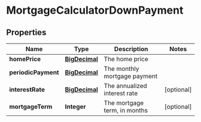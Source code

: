 
# MortgageCalculatorDownPayment

## Properties
Name | Type | Description | Notes
------------ | ------------- | ------------- | -------------
**homePrice** | [**BigDecimal**](BigDecimal.md) | The home price | 
**periodicPayment** | [**BigDecimal**](BigDecimal.md) | The monthly mortgage payment | 
**interestRate** | [**BigDecimal**](BigDecimal.md) | The annualized interest rate |  [optional]
**mortgageTerm** | **Integer** | The mortgage term, in months |  [optional]



